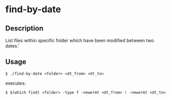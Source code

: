 
# find-by-date

## Description
List files within specific folder which have been modified between two dates.'

## Usage 

```
$ ./find-by-date <folder> <dt_from> <dt_to>
```

executes:

```
$ $(which find) <folder> -type f -newermt <dt_from> ! -newermt <dt_to>
```
